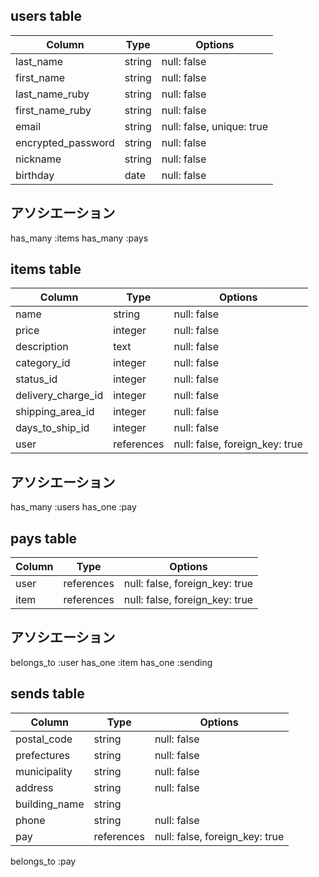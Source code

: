 ## users table

| Column             | Type     | Options                   |
|--------------------|----------|---------------------------|
| last_name          | string   | null: false               |
| first_name         | string   | null: false               |
| last_name_ruby     | string   | null: false               |
| first_name_ruby    | string   | null: false               |
| email              | string   | null: false, unique: true |
| encrypted_password | string   | null: false               |
| nickname           | string   | null: false               |
| birthday           | date     | null: false               |

## アソシエーション
has_many :items
has_many :pays


## items table

| Column          | Type          | Options                        |
|-----------------|---------------|--------------------------------|
| name            | string        | null: false                    |
| price           | integer       | null: false                    |
| description     | text          | null: false                    |
| category_id        | integer        | null: false                    |
| status_id          | integer        | null: false                    |
| delivery_charge_id | integer        | null: false                    |
| shipping_area_id   | integer        | null: false                    |
| days_to_ship_id    | integer        | null: false                    |
| user            | references    | null: false, foreign_key: true |

## アソシエーション
has_many :users
has_one :pay


## pays table

| Column    | Type       | Options                        |
|-----------|------------|--------------------------------|
| user      | references | null: false, foreign_key: true |
| item      | references | null: false, foreign_key: true |

## アソシエーション
belongs_to :user
has_one :item
has_one :sending

## sends table

| Column        | Type       | Options                        |
|---------------|------------|--------------------------------|
| postal_code   | string     | null: false                    |
| prefectures   | string     | null: false                    |
| municipality  | string     | null: false                    |
| address       | string     | null: false                    |
| building_name | string     |                                |
| phone         | string     | null: false                    |
| pay           | references | null: false, foreign_key: true |

belongs_to :pay